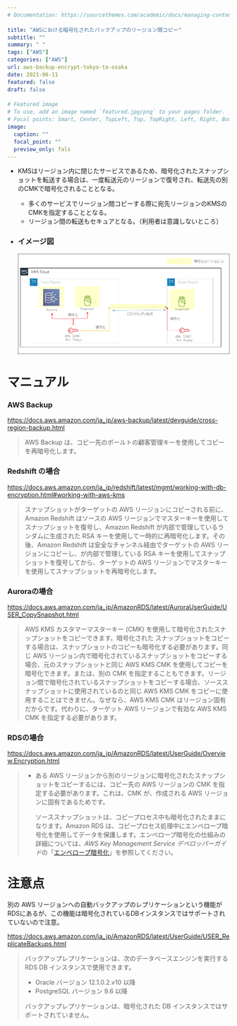 ```yaml
---
# Documentation: https://sourcethemes.com/academic/docs/managing-content/

title: "AWSにおける暗号化されたバックアップのリージョン間コピー"
subtitle: ""
summary: " "
tags: ["AWS"]
categories: ["AWS"]
url: aws-backup-encrypt-tokyo-to-osaka
date: 2021-06-11
featured: false
draft: false

# Featured image
# To use, add an image named `featured.jpg/png` to your pages folder.
# Focal points: Smart, Center, TopLeft, Top, TopRight, Left, Right, BottomLeft, Bottom, BottomRight.
image:
  caption: ""
  focal_point: ""
  preview_only: fals
---
```


- KMSはリージョン内に閉じたサービスであるため、暗号化されたスナップショットを転送する場合は、一度転送元のリージョンで復号され、転送先の別のCMKで暗号化されることとなる。

  - 多くのサービスでリージョン間コピーする際に宛先リージョンのKMSのCMKを指定することとなる。
  - リージョン間の転送もセキュアとなる。（利用者は意識しないところ）

- ### イメージ図

  ![image-20210610164118786](image-20210610164118786.png)

# マニュアル

### AWS Backup

https://docs.aws.amazon.com/ja_jp/aws-backup/latest/devguide/cross-region-backup.html

> AWS Backup は、コピー先のボールトの顧客管理キーを使用してコピーを再暗号化します。

### Redshift の場合

https://docs.aws.amazon.com/ja_jp/redshift/latest/mgmt/working-with-db-encryption.html#working-with-aws-kms

> スナップショットがターゲットの AWS リージョンにコピーされる前に、Amazon Redshift はソースの AWS リージョンでマスターキーを使用してスナップショットを復号し、Amazon Redshift が内部で管理しているランダムに生成された RSA キーを使用して一時的に再暗号化します。その後、Amazon Redshift は安全なチャンネル経由でターゲットの AWS リージョンにコピーし、が内部で管理している RSA キーを使用してスナップショットを復号してから、ターゲットの AWS リージョンでマスターキーを使用してスナップショットを再暗号化します。

### Auroraの場合

https://docs.aws.amazon.com/ja_jp/AmazonRDS/latest/AuroraUserGuide/USER_CopySnapshot.html

> AWS KMS カスタマーマスターキー (CMK) を使用して暗号化されたスナップショットをコピーできます。暗号化された スナップショットをコピーする場合は、スナップショットのコピーも暗号化する必要があります。同じ AWS リージョン内で暗号化されているスナップショットをコピーする場合、元のスナップショットと同じ AWS KMS CMK を使用してコピーを暗号化できます。または、別の CMK を指定することもできます。リージョン間で暗号化されているスナップショットをコピーする場合、ソーススナップショットに使用されているのと同じ AWS KMS CMK をコピーに使用することはできません。なぜなら、AWS KMS CMK はリージョン固有だからです。代わりに、ターゲット AWS リージョンで有効な AWS KMS CMK を指定する必要があります。

### RDSの場合

https://docs.aws.amazon.com/ja_jp/AmazonRDS/latest/UserGuide/Overview.Encryption.html

> - ある AWS リージョンから別のリージョンに暗号化されたスナップショットをコピーするには、コピー先の AWS リージョンの CMK を指定する必要があります。これは、CMK が、作成される AWS リージョンに固有であるためです。
>
>   ソーススナップショットは、コピープロセス中も暗号化されたままになります。Amazon RDS は、コピープロセス処理中にエンベロープ暗号化を使用してデータを保護します。エンベロープ暗号化の仕組みの詳細については、*AWS Key Management Service デベロッパーガイド*の「[エンベロープ暗号化](https://docs.aws.amazon.com/kms/latest/developerguide/concepts.html#enveloping)」を参照してください。

# 注意点

別の AWS リージョンへの自動バックアップのレプリケーションという機能がRDSにあるが、この機能は暗号化されているDBインスタンスではサポートされていないので注意。

https://docs.aws.amazon.com/ja_jp/AmazonRDS/latest/UserGuide/USER_ReplicateBackups.html

> バックアップレプリケーションは、次のデータベースエンジンを実行する RDS DB インスタンスで使用できます。
>
> - Oracle バージョン 12.1.0.2.v10 以降
> - PostgreSQL バージョン 9.6 以降
>
> バックアップレプリケーションは、暗号化された DB インスタンスではサポートされていません。